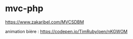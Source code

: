 # mvc-php

https://www.zakaribel.com/MVCSDBM


animation bière : https://codepen.io/TimRuby/pen/nKGWOM